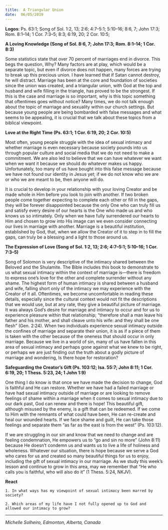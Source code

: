 ```yaml
---
title:  A Triangular Union
date:  06/05/2019
---
```


**Logos**: Ps. 63:1; Song of Sol. 1:2, 13; 2:6; 4:7–5:1; 5:10–16; 8:6, 7; John 17:3; Rom. 8:1–14; 1 Cor. 7:3–5; 8:3; 6:19, 20; 2 Cor. 10:5;

**A Loving Knowledge (Song of Sol. 8:6, 7; John 17:3; Rom. 8:1–14; 1 Cor. 8:3)**

Some statistics state that over 70 percent of marriages end in divorce. This begs the question, Why? Many factors are at play, which would be a separate topic, but even if divorce does not happen, many forces are trying to break up this precious union. I have learned that if Satan cannot destroy, he will distract. Marriage has been at the core and foundation of societies since the union was created, and a triangular union, with God at the top and husband and wife filling in the triangle, has proved to be the strongest. If this is the case and marriage is so important, why is this topic something that oftentimes goes without notice? Many times, we do not talk enough about the topic of marriage and sexuality within our church settings. But because young people are being bombarded with false messages and what seems to be appealing, it is crucial that we talk about these topics from a biblical viewpoint.

**Love at the Right Time (Ps. 63:1; 1 Cor. 6:19, 20; 2 Cor. 10:5)**

Most often, young people struggle with the idea of sexual intimacy and whether marriage is even necessary because society pounds into us through popular culture and social media that we do not need to make a commitment. We are also led to believe that we can have whatever we want when we want it because we should do whatever makes us happy. Unfortunately, too many of us have bought into this false message because we have not found our identity in Jesus yet; if we do not know who we are or who we are meant to be, then anyone will do.

It is crucial to develop in your relationship with your loving Creator and be made whole in Him before you look to join with another. If two broken people come together expecting to complete each other or fill in the gaps, they will be forever disappointed because the only One who can truly fill us and satisfy every desire of our hearts is the One who made us and who knows us so intimately. Only when we have fully surrendered our hearts to Him and chosen to grow into His image can we even consider connecting our lives in marriage with another. Marriage is a beautiful institution, established by God, that, when we allow the Creator of it to step in to fill the gaps, can truly be a blessing and a light to those around us.

**The Expression of Love (Song of Sol. 1:2, 13; 2:6; 4:7–5:1; 5:10–16; 1 Cor. 7:3–5)**

Song of Solomon is very descriptive of the intimacy shared between the Beloved and the Shulamite. The Bible includes this book to demonstrate to us what sexual intimacy within the context of marriage is—there is freedom to express one’s love for the other and complete surrender without any shame. The highest form of human intimacy is shared between a husband and wife, falling short only of the intimacy we may experience with the Creator of it all. Oftentimes, we become uncomfortable in reading these details, especially since the cultural context would not fit the descriptions that we would use, but at any rate, they give a beautiful picture of marriage. It was always God’s desire for marriage and intimacy to occur and for us to experience pleasure within that relationship; “therefore shall a man leave his father and his mother, and shall cleave unto his wife: and they shall be one flesh” (Gen. 2:24). When two individuals experience sexual intimacy outside the confines of marriage and separate their union, it is as if a piece of them is taken with the other because of the oneness that should occur in only marriage. Because we live in a world of sin, many of us have fallen in this area of sexual intimacy and perhaps gone against what we knew to be right, or perhaps we are just finding out the truth about a godly picture of marriage and wondering, Is there hope for restoration?

**Safeguarding the Creator’s Gift (Ps. 103:12; Isa. 55:7; John 8:11; 1 Cor. 6:19, 20; 1 Thess. 5:23, 24; 1 John 1:9)**

One thing I do know is that once we have made the decision to change, God is faithful and He can restore. Whether we have had a failed marriage or have had sexual intimacy outside of marriage or are looking to remove feelings of shame within a marriage when it comes to sexual intimacy due to our dark past, God can renew and there is hope! This beautiful gift, although misused by the enemy, is a gift that can be redeemed. If we come to Him with the remnants of what could have been, He can re-create and heal our wounded hearts. If we face shame and guilt, He can take those feelings and separate them “as far as the east is from the west” (Ps. 103:12).

If we are struggling in our sin and know that we need to change and are feeling condemnation, He empowers us to “go and sin no more” (John 8:11) because He doesn’t condemn us and wants us to live a life of holiness and wholeness. Whatever our situation, there is hope because we serve a God who cares for us and created so many beautiful things for us to enjoy, including the gift of sexual intimacy in our marriage. As we study this week’s lesson and continue to grow in this area, may we remember that “He who calls you is faithful, who will also do it” (1 Thess. 5:24, NKJV).

**React**

`1. In what ways has my viewpoint of sexual intimacy been marred by society?`

`2. Which areas of my life have I not fully opened up to God and allowed our intimacy to grow?`

---

_Michelle Solheiro, Edmonton, Alberta, Canada_